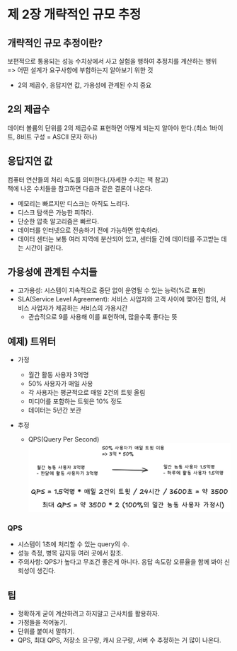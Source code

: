 # 제 2장 개략적인 규모 추정

## 개략적인 규모 추정이란?

보편적으로 통용되는 성능 수치상에서 사고 실험을 행하여 추정치를 계산하는 행위<br>
=> 어떤 설계가 요구사항에 부합하는지 알아보기 위한 것
- 2의 제곱수, 응답지연 값, 가용성에 관계된 수치 중요

## 2의 제곱수

데이터 볼륨의 단위를 2의 제곱수로 표현하면 어떻게 되는지 알아야 한다.(최소 1바이트, 8비트 구성 = ASCII 문자 하나)

## 응답지연 값

컴퓨터 연산들의 처리 속도를 의미한다.(자세한 수치는 책 참고)
<br> 책에 나온 수치들을 참고하면 다음과 같은 결론이 나온다.
- 메모리는 빠르지만 디스크는 아직도 느리다.
- 디스크 탐색은 가능한 피하라.
- 단순한 압축 알고리즘은 빠르다.
- 데이터를 인터넷으로 전송하기 전에 가능하면 압축하라.
- 데이터 센터는 보통 여러 지역에 분산되어 있고, 센터들 간에 데이터를 주고받는 데는 시간이 걸린다.

## 가용성에 관계된 수치들
- 고가용성: 시스템이 지속적으로 중단 없이 운영될 수 있는 능력(%로 표현)
- SLA(Service Level Agreement): 서비스 사업자와 고객 사이에 맺어진 합의, 서비스 사업자가 제공하는 서비스의 가용시간
  - 관습적으로 9를 사용해 이를 표현하며, 많을수록 좋다는 뜻

## 예제) 트위터

- 가정
  - 월간 활동 사용자 3억명
  - 50% 사용자가 매일 사용
  - 각 사용자는 평균적으로 매일 2건의 트윗 올림
  - 미디어를 포함하는 트윗은 10% 정도
  - 데이터는 5년간 보관
  
 - 추정
   - QPS(Query Per Second)
  ![qps](./img/qps.png)

### QPS
- 시스템이 1초에 처리할 수 있는 query의 수.
- 성능 측정, 병목 감지등 여러 곳에서 참조.
- 주의사항: QPS가 높다고 무조건 좋은게 아니다. 응답 속도랑 오류율을 함께 봐야 신뢰성이 생긴다.

## 팁
- 정확하게 굳이 계산하려고 하지말고 근사치를 활용하자.
- 가정들을 적어놓기.
- 단위를 붙여서 말하기.
- QPS, 최대 QPS, 저장소 요구량, 캐시 요구량, 서버 수 추정하는 거 많이 나온다.
